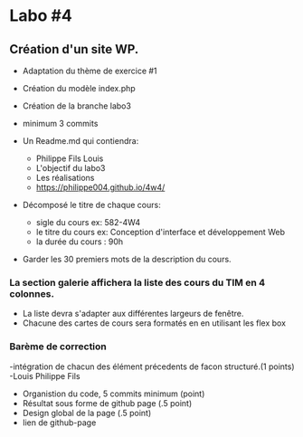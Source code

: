 # Labo #4
## Création d'un site WP.
- Adaptation du thème de exercice #1
- Création du modèle index.php
- Création de la branche labo3
- minimum 3 commits
- Un Readme.md qui contiendra:
    - Philippe Fils Louis
    - L'objectif du labo3
    - Les réalisations
    - https://philippe004.github.io/4w4/
- Décomposé le titre de chaque cours:
    - sigle du cours ex: 582-4W4
    - le titre du cours  ex: Conception d'interface et développement Web
    - la durée du cours : 90h

- Garder les 30 premiers mots de la description du cours.

### La section galerie affichera la liste des cours du TIM en 4 colonnes.
- La liste devra s'adapter aux différentes largeurs de fenêtre.
- Chacune des cartes de cours sera formatés en en utilisant les flex box

### Barème de correction
-intégration de chacun des élément précedents de facon structuré.(1 points)
-Louis Philippe Fils
- Organistion du code, 5 commits minimum (point)
- Résultat sous forme de github page (.5 point)
- Design global de la page (.5 point)
- lien de github-page




